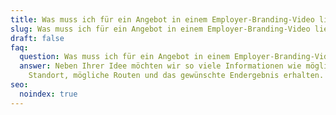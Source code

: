 ```yaml
---
title: Was muss ich für ein Angebot in einem Employer-Branding-Video liefern?
slug: Was muss ich für ein Angebot in einem Employer-Branding-Video liefern
draft: false
faq:
  question: Was muss ich für ein Angebot in einem Employer-Branding-Video liefern?
  answer: Neben Ihrer Idee möchten wir so viele Informationen wie möglich über den
    Standort, mögliche Routen und das gewünschte Endergebnis erhalten.
seo:
  noindex: true
---
```

